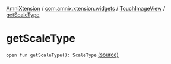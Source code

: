 [AmniXtension](../../index.md) / [com.amnix.xtension.widgets](../index.md) / [TouchImageView](index.md) / [getScaleType](./get-scale-type.md)

# getScaleType

`open fun getScaleType(): ScaleType` [(source)](https://github.com/AmniX/AmniXTension/tree/master/AmniXtension/src/main/java/com/amnix/xtension/widgets/TouchImageView.java#L261)